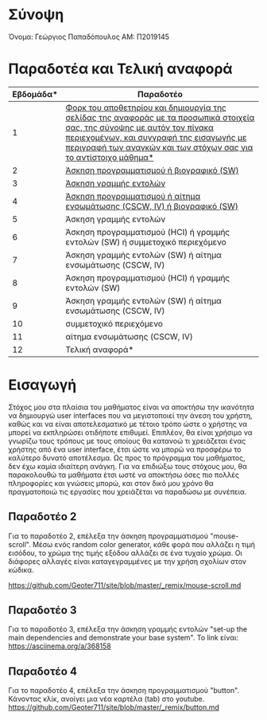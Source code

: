 # **Σύνοψη**


Όνομα: Γεώργιος Παπαδόπουλος 
ΑΜ: Π2019145

# Παραδοτέα και Τελική αναφορά

| Εβδομάδα* | Παραδοτέο |
| --- | --- |
| 1 | [Φορκ του αποθετηρίου και δημιουργία της σελίδας της αναφοράς με τα προσωπικά στοιχεία σας, της σύνοψης με αυτόν τον πίνακα περιεχομένων, και συγγραφή της εισαγωγής με περιγραφή των αναγκών και των στόχων σας για το αντίστοιχο μάθημα*](#εισαγωγή)  | 
| 2 | [Άσκηση προγραμματισμού ή βιογραφικό  (SW)](#παραδοτέο-2) | 
| 3 | [Άσκηση γραμμής εντολών](#παραδοτέο-3) | 
| 4 | [Άσκηση προγραμματισμού ή αίτημα ενσωμάτωσης (CSCW, IV) ή βιογραφικό  (SW)](#παραδοτέο-4) |
| 5 | Άσκηση γραμμής εντολών |
| 6 | Άσκηση προγραμματισμού (HCI) ή γραμμής εντολών (SW) ή συμμετοχικό περιεχόμενο |
| 7 | Άσκηση γραμμής εντολών (SW) ή αίτημα ενσωμάτωσης (CSCW, IV) |
| 8 | Άσκηση προγραμματισμού (HCI) ή γραμμής εντολών (SW) |
| 9 | Άσκηση γραμμής εντολών (SW) ή αίτημα ενσωμάτωσης (CSCW, IV) |
| 10 | συμμετοχικό περιεχόμενο |
| 11 | αίτημα ενσωμάτωσης (CSCW, IV) |
| 12 | Τελική αναφορά* |


# **Εισαγωγή** 


Στόχος μου στα πλαίσια του μαθήματος είναι να αποκτήσω την ικανότητα να δημιουργώ user interfaces που να μεγιστοποιεί την άνεση του χρήστη, καθώς και να είναι αποτελεσματικό με τέτοιο τρόπο ώστε ο χρήστης να μπορεί να εκπληρώσει οτιδήποτε επιθυμεί. Επιπλέον, θα είναι χρήσιμο να γνωρίζω τους τρόπους με τους οποίους θα κατανοώ τι χρειάζεται ένας χρήστης από ένα user interface, έτσι ώστε να μπορώ να προσφέρω το καλύτερο δυνατό αποτέλεσμα. Ως προς το πρόγραμμα του μαθήματος, δεν έχω καμία ιδιαίτερη ανάγκη. Για να επιδιώξω τους στόχους μου, θα παρακολουθώ τα μαθήματα έτσι ωστέ να αποκτήσω όσες πιο πολλές πληροφορίες και γνώσεις μπορώ, και στον δικό μου χρόνο θα πραγματοποιώ τις εργασίες που χρειάζέται να παραδώσω με συνέπεια.



## Παραδοτέο 2

Για το παραδοτέο 2, επέλεξα την άσκηση προγραμματισμού "mouse-scroll". Μέσω ενός random color generator, κάθε φορά που αλλάζει η τιμή εισόδου, το χρώμα της τιμής εξόδου αλλάζει σε ένα τυχαίο χρώμα. 
Οι διάφορες αλλαγές είναι καταγεγραμμένες με την χρήση σχολίων στον κώδικα.

https://github.com/Geoter711/site/blob/master/_remix/mouse-scroll.md

## Παραδοτέο 3 

Για το παραδοτέο 3, επέλεξα την άσκηση γραμμής εντολών "set-up the main dependencies and demonstrate your base system". Το link είναι: 
https://asciinema.org/a/368158

## Παραδοτέο 4

Για το παραδοτέο 4, επέλεξα την άσκηση προγραμματισμού "button". Κάνοντας κλίκ, ανοίγει μια νέα καρτέλα (tab) στο youtube.
https://github.com/Geoter711/site/blob/master/_remix/button.md
